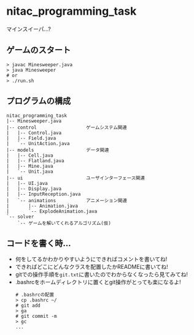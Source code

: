 # nitac_programming_task
マインスイーパ...?

## ゲームのスタート
```shell
> javac Minesweeper.java
> java Minesweeper
# or
> ./run.sh
```

## プログラムの構成
```
nitac_programming_task
|-- Minesweeper.java
|-- control                  ゲームシステム関連
|   |-- Control.java
|   |-- Field.java
|   `-- UnitAction.java
|-- models                   データ関連
|   |-- Cell.java
|   |-- Flatland.java
|   |-- Mine.java
|   `-- Unit.java
|-- ui                       ユーザインターフェース関連
|   |-- UI.java
|   |-- Display.java
|   |-- InputReception.java
|   `-- animations           アニメーション関連
|       |-- Animation.java
|       `-- ExplodeAnimation.java
`-- solver
    `-- ゲームを解いてくれるアルゴリズム(仮)
```

## コードを書く時...
- 何をしてるかわかりやすいようにできればコメントを書いてね!
- できればどこにどんなクラスを配置したかREADMEに書いてね!
- gitでの操作手順を`git.txt`に書いたのでわからなくなったら見てみてね!
- .bashrcをホームディレクトリに置くとgit操作がとっても楽になるよ!
  ```shell
  # .bashrcの配置
  > cp .bashrc ~/
  # git add
  > ga
  # git commit -m
  > gc
  ...
  ```
